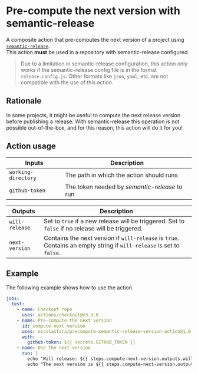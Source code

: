 # Pre-compute the next version with semantic-release

A composite action that pre-computes the next version of a project using [`semantic-release`](https://github.com/semantic-release/semantic-release).  
This action **must** be used in a repository with semantic-release configured.

> Due to a limitation in semantic-release configuration, this action only works if the semantic-release config file is in the format `release.config.js`.
Other formats like `json`, `yaml`, etc. are not compatible with the use of this action.

## Rationale

In some projects, it might be useful to compute the next release version before publishing a release. With semantic-release this operation is not possible out-of-the-box,
and for this reason, this action will do it for you!

## Action usage

| **Inputs** | Description |
|------------|-------------|
| `working-directory` | The path in which the action should runs |
| `github-token` | The token needed by _semantic-release_ to run |

| **Outputs** | Description |
|-------------|-------------|
| `will-release` | Set to `true` if a new release will be triggered. Set to `false` if no release will be triggered. |
| `next-version` | Contains the next version if `will-release` is `true`. Contains an empty string if `will-release` is set to `false`. |

## Example

The following example shows how to use the action.

```yaml
jobs:
  test:
    - name: Checkout repo
      uses: actions/checkout@v3.3.0
    - name: Pre-compute the next version
      id: compute-next-version
      uses: nicolasfara/precompute-semantic-release-version-action@1.0.0
      with:
        github-token: ${{ secrets.GITHUB_TOKEN }}
    - name: Use the next version
      run: |
        echo "Will release: ${{ steps.compute-next-version.outputs.will-release }}"
        echo "The next version is ${{ steps.compute-next-version.outputs.next-version }}"
```
